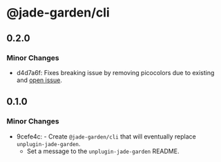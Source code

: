 # @jade-garden/cli

## 0.2.0

### Minor Changes

- d4d7a6f: Fixes breaking issue by removing picocolors due to existing and [open issue](https://github.com/alexeyraspopov/picocolors/issues/70).

## 0.1.0

### Minor Changes

- 9cefe4c: - Create `@jade-garden/cli` that will eventually replace `unplugin-jade-garden`.
  - Set a message to the `unplugin-jade-garden` README.
